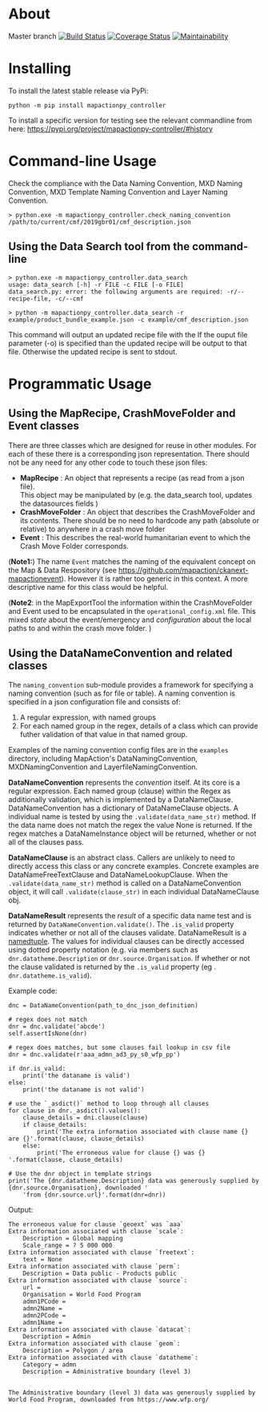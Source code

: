 About
=====

Master branch [![Build Status](https://travis-ci.org/mapaction/mapactionpy_controller.svg?branch=master)](https://travis-ci.org/mapaction/mapactionpy_controller) [![Coverage Status](https://coveralls.io/repos/github/mapaction/mapactionpy_controller/badge.svg?branch=master)](https://coveralls.io/github/mapaction/mapactionpy_controller?branch=master)
[![Maintainability](https://api.codeclimate.com/v1/badges/2cd96643c21a0cedaa57/maintainability)](https://codeclimate.com/github/mapaction/mapactionpy_controller/maintainability)

Installing
==========
To install the latest stable release via PyPi:
```
python -m pip install mapactionpy_controller
```

To install a specific version for testing see the relevant commandline from here:
https://pypi.org/project/mapactionpy-controller/#history


Command-line Usage
==========
Check the compliance with the Data Naming Convention, MXD Naming Convention, MXD Template Naming Convention and Layer Naming Convention.
```
> python.exe -m mapactionpy_controller.check_naming_convention /path/to/current/cmf/2019gbr01/cmf_description.json
```


Using the Data Search tool from the command-line
----
```
> python.exe -m mapactionpy_controller.data_search
usage: data_search [-h] -r FILE -c FILE [-o FILE]
data_search.py: error: the following arguments are required: -r/--recipe-file, -c/--cmf

> python -m mapactionpy_controller.data_search -r example/product_bundle_example.json -c example/cmf_description.json
```
This command will output an updated recipe file with the 
If the ouput file parameter (-o) is specified than the updated recipe will be output to that file. Otherwise the updated recipe is sent to stdout.


Programmatic Usage
=====
Using the MapRecipe, CrashMoveFolder and Event classes
----
There are three classes which are designed for reuse in other modules. For each of these there is a corresponding json representation. There should not be any need for any other code to touch these json files:

* **MapRecipe** : An object that represents a recipe (as read from a json file).  
This object may be manipulated by 
(e.g. the data_search tool, updates the datasources fields )
* **CrashMoveFolder** : An object that describes the CrashMoveFolder and its contents. There should be no need to hardcode any path (absolute or relative) to anywhere in a crash move folder
* **Event** : This describes the real-world humanitarian event to which the Crash Move Folder corresponds.

(**Note1:**) The name `Event` matches the naming of the equivalent concept on the Map & Data Respository (see https://github.com/mapaction/ckanext-mapactionevent). However it is rather too generic in this context. A more descriptive name for this class would be helpful.

(**Note2**: in the MapExportTool the information within the CrashMoveFolder and Event used to be encapsulated in the `operational_config.xml` file. This mixed _state_ about the event/emergency and _configuration_ about the local paths to and within the crash move folder.  )


Using the DataNameConvention and related classes
----
The `naming_convention` sub-module provides a framework for specifying a naming convention (such as for file or table). A naming convention is specified in a json configuration file and consists of:
1) A regular expression, with named groups
2) For each named group in the regex, details of a class which can provide futher validation of that value in that named group.

Examples of the naming convention config files are in the `examples` directory, including MapAction's DataNamingConvention, MXDNamingConvention and LayerfileNamingConvention.

**DataNameConvention** represents the _convention_ itself. At its core is a regular expression. Each named group (clause) within the Regex as additionally validation, which is implemented by a DataNameClause. DataNameConvention has a dictionary of DataNameClause objects. A individual name is tested by using the `.validate(data_name_str)` method. If the data name does not match the regex the value None is returned. If the regex matches a DataNameInstance object will be returned, whether or not all of the clauses pass.

**DataNameClause** is an abstract class. Callers are unlikely to need to directly access this class or any concrete examples. Concrete examples are DataNameFreeTextClause and DataNameLookupClause. When the `.validate(data_name_str)` method is called on a DataNameConvention object, it will call `.validate(clause_str)` in each individual DataNameClause obj. 

**DataNameResult** represents the _result_ of a specific data name test and is returned by `DataNameConvention.validate()`. The `.is_valid` property indicates whether or not all of the clauses validate. DataNameResult is a [namedtuple](https://docs.python.org/2.7/library/collections.html#collections.namedtuple).
The values for individual clauses can be directly accessed using dotted property notation (e.g.  via members such as  `dnr.datatheme.Description` or `dnr.source.Organisation`. If whether or not the clause validated is returned by the `.is_valid` property (eg . `dnr.datatheme.is_valid`).

Example code:
```
dnc = DataNameConvention(path_to_dnc_json_definition)

# regex does not match
dnr = dnc.validate('abcde')
self.assertIsNone(dnr)

# regex does matches, but some clauses fail lookup in csv file
dnr = dnc.validate(r'aaa_admn_ad3_py_s0_wfp_pp')

if dnr.is_valid:
	print('the dataname is valid')
else:
	print('the dataname is not valid')
	
# use the `_asdict()` method to loop through all clauses
for clause in dnr._asdict().values():
	clause_details = dni.clause(clause)
	if clause_details:
		print('The extra information associated with clause name {} are {}'.format(clause, clause_details)
	else:
		print('The erroneous value for clause {} was {} '.format(clause, clause_details)

# Use the dnr object in template strings
print('The {dnr.datatheme.Description} data was generously supplied by {dnr.source.Organisation}, downloaded '
	'from {dnr.source.url}'.format(dnr=dnr))
```
Output:
```
The erroneous value for clause `geoext` was `aaa`
Extra information associated with clause `scale`:
    Description = Global mapping
    Scale_range = ? 5 000 000
Extra information associated with clause `freetext`:
    text = None
Extra information associated with clause `perm`:
    Description = Data public - Products public
Extra information associated with clause `source`:
    url =
    Organisation = World Food Program
    admn1PCode =
    admn2Name =
    admn2PCode =
    admn1Name =
Extra information associated with clause `datacat`:
    Description = Admin
Extra information associated with clause `geom`:
    Description = Polygon / area
Extra information associated with clause `datatheme`:
    Category = admn
    Description = Administrative boundary (level 3)


The Administrative boundary (level 3) data was generously supplied by World Food Program, downloaded from https://www.wfp.org/
```

